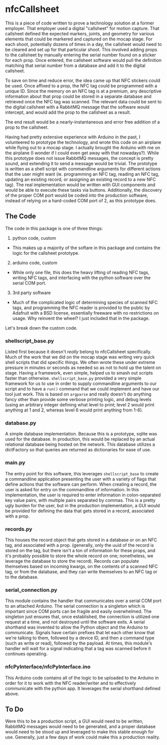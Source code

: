 # nfcCallsheet

This is a piece of code written to prove a technology solution at a former employer.  That employer used a digital "callsheet" for motion capture. That callsheet defined the expected markers, joints, and geometry for various elements that could be markered and captured on the mocap stage.  For each shoot, potentially dozens of times in a day, the callsheet would need to be cleared and set up for that particular shoot. This involved adding props to the callsheet by manually entering the serial number found on a sticker for each prop. Once entered, the callsheet software would pull the definition matching that serial number from a database and add it to the digital callsheet.

To save on time and reduce error, the idea came up that NFC stickers could be used. Once affixed to a prop, the NFC tag could be programmed with a unique ID.  Since the memory on an NFC tag is at a premium, any descriptive information about that prop could be stored in a separate database and retrieved once the NFC tag was scanned. The relevant data could be sent to the digital callsheet with a RabbitMQ message that the software would intercept, and would add the prop to the callsheet as a result.

The end result would be a nearly-instantaneous and error free addition of a prop to the callsheet.

Having had pretty extensive experience with Arduino in the past, I volunteered to prototype the technology, and wrote this code on an airplane while flying out to a mocap stage. I actually brought the Arduino with me on the airplane (I wonder if I could even get away with that nowadays?).  While this prototype does not issue RabbitMQ messages, the concept is pretty sound, and extending it to send a message would be trivial.  The prototype is written as a shell script with commandline arguments for different actions that the user might want (ie. programming an NFC tag, reading an NFC tag, updating an existing record, or assigning an existing record to a new NFC tag).  The real implementation would be written with GUI components and would be able to execute these tasks via buttons. Additionally, the discovery of the proper COM port would be coded into the production software, instead of relying on a hard-coded COM port of 2, as this prototype does.

## The Code
The code in this package is one of three things:
1. python code, custom
  * This makes up a majority of the softare in this package and contains the logic for the callsheet prototype.
2. arduino code, custom
  * While only one file, this does the heavy lifting of reading NFC tags, writing NFC tags, and interfacing with the python software over the serial COM port.
3. 3rd party software
  * Much of the complicated logic of determining species of scanned NFC tags, and programming the NFC reader is provided to the public by Adafruit with a BSD license, essentially freeware with no restrictions on usage. Why reinvent the wheel? I just included that in the package.

Let's break down the custom code.

### shellscript_base.py
Listed first because it doesn't _really_ belong to nfcCallsheet specifically. Much of the work that we did on the mocap stage was writing very quick shell scripts that did specific things. We often wrote these under extreme pressure in minutes or seconds as needed so as not to hold up the talent on stage. Having a framework, even simple, helped us to smash out scripts faster than otherwise. `shellscript_base.py` provided a very simple framework for us to use in order to supply commandline arguments to our script and to have a `run()` command that we could implement and have our tool just work. This is based on `argparse` and really doesn't do anything fancy other than provide some verbose printing logic, and debug levels (using an arbitrary integer defining what level to print; level 2 would print anything at 1 and 2, whereas level 6 would print anything from 1-6).

### database.py
A simple database implementation. Because this is a prototype, sqlite was used for the database. In production, this would be replaced by an actual relational database being hosted on the network.  This database utilizes a dictFactory so that queries are returned as dictionaries for ease of use.

### main.py
The entry point for this software, this leverages `shellscript_base` to create a commandline application presenting the user with a variety of flags that define actions that the software can perform.  When creating a record, the user is asked for entry on the commandline of information. In this implementation, the user is required to enter information in colon-separated key value pairs, with multiple pairs separated by commas. This is a pretty ugly burden for the user, but in the production implementation, a GUI would be provided for defining the data that gets stored in a record, associated with a prop.

### records.py
This houses the record object that gets stored in a database or on an NFC tag, and associated with a prop.  (generally, only the uuid of the record is stored on the tag, but there isn't a ton of information for these props, and it's probably possible to store the whole record on one; nonetheless, we leverage the database to store the record). Records can populate themselves based on incoming kwargs, on the contents of a scanned NFC tag, or from the database, and they can write themselves to an NFC tag or to the database.

### serial_connection.py
This module contains the handler that communicates over a serial COM port to an attached Arduino. The serial connection is a singleton which is important since COM ports can be fragile and easily overwhelmed. The singleton just ensures that, once established, the connection is utilized one request at a time, and not destroyed until the software exits.  A serial shorthand was invented to allow the Python object and the Arduino to communicate. Signals have certain prefixes that let each other know that we're talking to them, followed by a device ID, and then a command type (such as write or read), followed by the payload.  At times, this module's handler will wait for a signal indicating that a tag was scanned before it continues operating.

### nfcPyInterface/nfcPyInterface.ino
This Arduino code contains all of the logic to be uploaded to the Arduino in order for it to work with the NFC reader/writer and to effectively communicate with the python app. It leverages the serial shorthand defined above.

## To Do
Were this to be a production script, a GUI would need to be written, RabbitMQ messages would need to be generated, and a proper database would need to be stood up and leveraged to make this stable enough for use. Generally, just a few days of work could make this a production reality.
